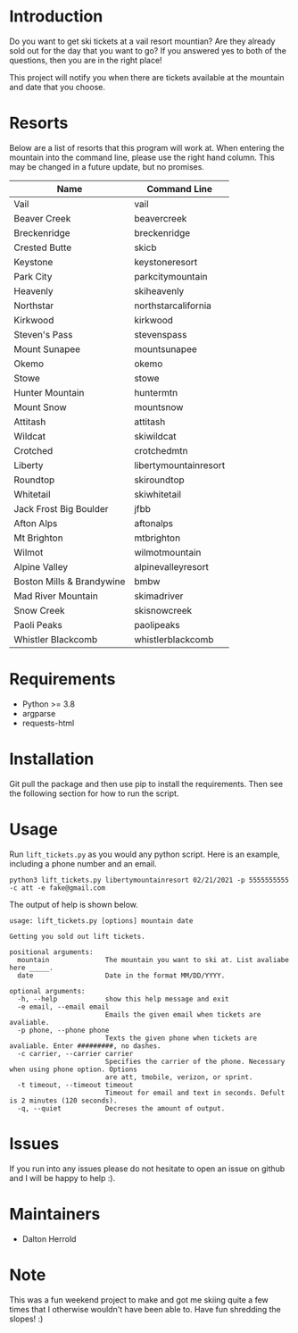 # Introduction
Do you want to get ski tickets at a vail resort mountian? Are they already sold out for the day that you want to go? If you answered yes to both of the questions, then you are in the right place!

This project will notify you when there are tickets available at the mountain and date that you choose. 

# Resorts
Below are a list of resorts that this program will work at. When entering the mountain into the command line, please use the right hand column. This may be changed in a future update, but no promises. 

| Name                          | Command Line          |
| ----------------------------- | --------------------- |
| Vail                          | vail                  |
| Beaver Creek                  | beavercreek           |
| Breckenridge                  | breckenridge          |
| Crested Butte                 | skicb                 |
| Keystone                      | keystoneresort        |
| Park City                     | parkcitymountain      |
| Heavenly                      | skiheavenly           |
| Northstar                     | northstarcalifornia   |
| Kirkwood                      | kirkwood              |
| Steven's Pass                 | stevenspass           |
| Mount Sunapee                 | mountsunapee          |
| Okemo                         | okemo                 |
| Stowe                         | stowe                 |
| Hunter Mountain               | huntermtn             |
| Mount Snow                    | mountsnow             | 
| Attitash                      | attitash              |
| Wildcat                       | skiwildcat            |
| Crotched                      | crotchedmtn           |
| Liberty                       | libertymountainresort |
| Roundtop                      | skiroundtop           |
| Whitetail                     | skiwhitetail          |
| Jack Frost Big Boulder        | jfbb                  |
| Afton Alps                    | aftonalps             |
| Mt Brighton                   | mtbrighton            |
| Wilmot                        | wilmotmountain        |
| Alpine Valley                 | alpinevalleyresort    |
| Boston Mills & Brandywine     | bmbw                  |
| Mad River Mountain            | skimadriver           |
| Snow Creek                    | skisnowcreek          |
| Paoli Peaks                   | paolipeaks            |
| Whistler Blackcomb            | whistlerblackcomb     |

# Requirements
- Python >= 3.8
- argparse
- requests-html

# Installation
Git pull the package and then use pip to install the requirements. Then see the following section for how to run the script.

# Usage
Run `lift_tickets.py` as you would any python script. Here is an example, including a phone number and an email.

`python3 lift_tickets.py libertymountainresort 02/21/2021 -p 5555555555 -c att -e fake@gmail.com`

The output of help is shown below.

```
usage: lift_tickets.py [options] mountain date

Getting you sold out lift tickets.

positional arguments:
  mountain              The mountain you want to ski at. List avaliabe here _____.
  date                  Date in the format MM/DD/YYYY.

optional arguments:
  -h, --help            show this help message and exit
  -e email, --email email
                        Emails the given email when tickets are avaliable.
  -p phone, --phone phone
                        Texts the given phone when tickets are avaliable. Enter #########, no dashes.
  -c carrier, --carrier carrier
                        Specifies the carrier of the phone. Necessary when using phone option. Options
                        are att, tmobile, verizon, or sprint.
  -t timeout, --timeout timeout
                        Timeout for email and text in seconds. Defult is 2 minutes (120 seconds).
  -q, --quiet           Decreses the amount of output.
```

# Issues
If you run into any issues please do not hesitate to open an issue on github and I will be happy to help :).

# Maintainers
- Dalton Herrold

# Note
This was a fun weekend project to make and got me skiing quite a few times that I otherwise wouldn't have been able to. Have fun shredding the slopes! :) 